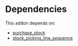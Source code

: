 # Dependencies

This addon depends on:

- [purchase_stock](../../odoo-bringout-oca-ocb-purchase_stock)
- [stock_picking_line_sequence](../../odoo-bringout-oca-stock-logistics-workflow-stock_picking_line_sequence)
